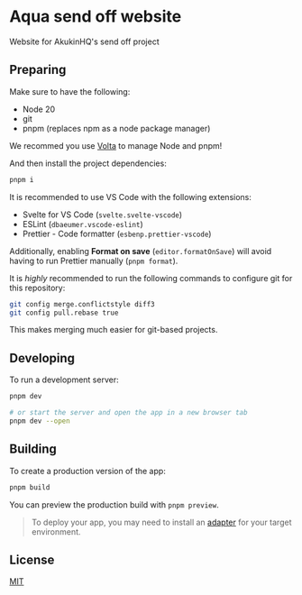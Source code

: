 # Aqua send off website

Website for AkukinHQ's send off project

## Preparing

Make sure to have the following:

-   Node 20
-   git
-   pnpm (replaces npm as a node package manager)

We recommed you use [Volta](https://volta.sh/) to manage Node and pnpm!

And then install the project dependencies:

```bash
pnpm i
```

It is recommended to use VS Code with the following extensions:

-   Svelte for VS Code (`svelte.svelte-vscode`)
-   ESLint (`dbaeumer.vscode-eslint`)
-   Prettier - Code formatter (`esbenp.prettier-vscode`)

Additionally, enabling **Format on save** (`editor.formatOnSave`) will avoid having to run Prettier manually (`pnpm format`).

It is _highly_ recommended to run the following commands to configure git for this repository:

```sh
git config merge.conflictstyle diff3
git config pull.rebase true
```

This makes merging much easier for git-based projects.

## Developing

To run a development server:

```sh
pnpm dev

# or start the server and open the app in a new browser tab
pnpm dev --open
```

## Building

To create a production version of the app:

```sh
pnpm build
```

You can preview the production build with `pnpm preview`.

> To deploy your app, you may need to install an [adapter](https://kit.svelte.dev/docs/adapters) for your target environment.

## License

[MIT](https://github.com/GoldElysium/aqua-sendoff/blob/main/LICENSE.md)
